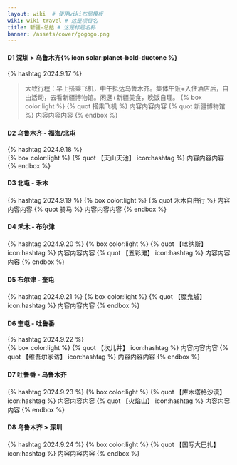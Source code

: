 ```yaml
---
layout: wiki  # 使用wiki布局模板
wiki: wiki-travel # 这是项目名
title: 新疆-总结 # 这是标题名称
banner: /assets/cover/gogogo.png
---
```


#### D1 深圳 > 乌鲁木齐{% icon solar:planet-bold-duotone %}
{% hashtag 2024.9.17 %} 
> 大致行程：早上搭乘飞机，中午抵达乌鲁木齐。集体午饭+入住酒店后，自由活动，去看新疆博物馆。闲逛+新疆美食，晚饭自理。
{% box color:light %}
{% quot 搭乘飞机 %}
内容内容内容
{% quot 新疆博物馆 %}
内容内容内容
{% endbox %}

#### D2 乌鲁木齐 - 福海/北屯
{% hashtag 2024.9.18 %}  
{% box color:light %}
{% quot 【天山天池】 icon:hashtag %}
内容内容内容
{% endbox %}

#### D3 北屯 - 禾木
{% hashtag 2024.9.19 %} 
{% box color:light %}
{% quot 禾木自由行 %}
内容内容内容
{% quot 骑马 %}
内容内容内容
{% endbox %}

#### D4 禾木 - 布尔津
{% hashtag 2024.9.20 %} 
{% box color:light %}
{% quot 【喀纳斯】 icon:hashtag %}
内容内容内容
{% quot 【五彩滩】 icon:hashtag %}
内容内容内容
{% endbox %}

#### D5 布尔津 - 奎屯
{% hashtag 2024.9.21 %} 
{% box color:light %}
{% quot 【魔鬼城】 icon:hashtag %}
内容内容内容
{% endbox %}

#### D6 奎屯 - 吐鲁番
{% hashtag 2024.9.22 %}  
{% box color:light %}
{% quot 【坎儿井】 icon:hashtag %}
内容内容内容
{% quot 【维吾尔家访】 icon:hashtag %}
内容内容内容
{% endbox %}

#### D7 吐鲁番 - 乌鲁木齐
{% hashtag 2024.9.23 %} 
{% box color:light %}
{% quot 【库木塔格沙漠】 icon:hashtag %}
内容内容内容
{% quot 【火焰山】 icon:hashtag %}
内容内容内容
{% endbox %}
  
#### D8 乌鲁木齐 > 深圳
{% hashtag 2024.9.24 %} 
{% box color:light %}
{% quot 【国际大巴扎】 icon:hashtag %}
内容内容内容
{% endbox %}
